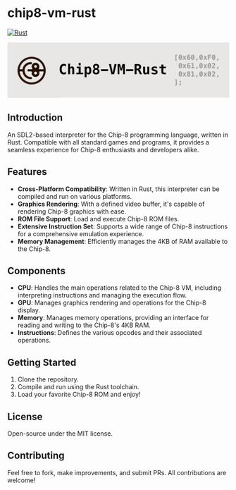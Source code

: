 # chip8-vm-rust
 [![Rust](https://github.com/ivanscorral/chip8-vm-rust/actions/workflows/rust.yml/badge.svg)](https://github.com/ivanscorral/chip8-vm-rust/actions/workflows/rust.yml)

![chip8-vm-rust logo](assets/header-readme.png)


 ## Introduction

An SDL2-based interpreter for the Chip-8 programming language, written in Rust. Compatible with all standard games and programs, it provides a seamless experience for Chip-8 enthusiasts and developers alike.

## Features
- **Cross-Platform Compatibility**: Written in Rust, this interpreter can be compiled and run on various platforms.
- **Graphics Rendering**: With a defined video buffer, it's capable of rendering Chip-8 graphics with ease.
- **ROM File Support**: Load and execute Chip-8 ROM files.
- **Extensive Instruction Set**: Supports a wide range of Chip-8 instructions for a comprehensive emulation experience.
- **Memory Management**: Efficiently manages the 4KB of RAM available to the Chip-8.

## Components
- **CPU**: Handles the main operations related to the Chip-8 VM, including interpreting instructions and managing the execution flow.
- **GPU**: Manages graphics rendering and operations for the Chip-8 display.
- **Memory**: Manages memory operations, providing an interface for reading and writing to the Chip-8's 4KB RAM.
- **Instructions**: Defines the various opcodes and their associated operations.

## Getting Started
1. Clone the repository.
2. Compile and run using the Rust toolchain.
3. Load your favorite Chip-8 ROM and enjoy!

## License
Open-source under the MIT license.

## Contributing
Feel free to fork, make improvements, and submit PRs. All contributions are welcome!
